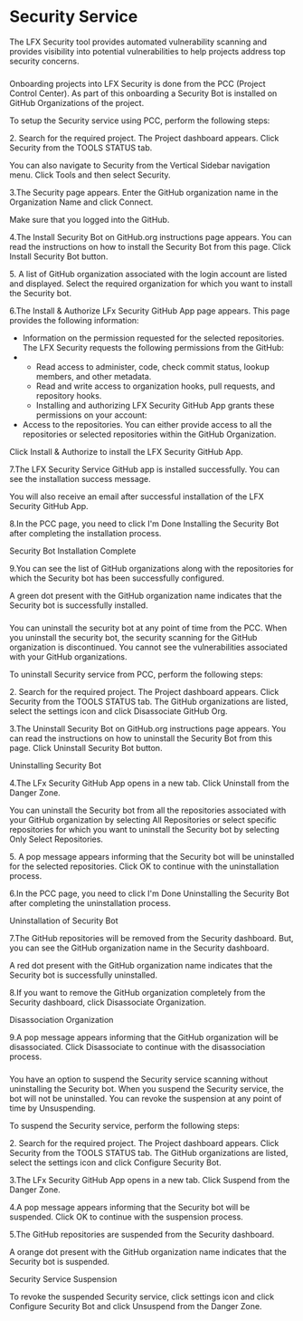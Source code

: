 # Security Service

The LFX Security tool provides automated vulnerability scanning and provides visibility into potential vulnerabilities to help projects address top security concerns.

###  <a href="security-bot-installation" id="security-bot-installation"></a>

Onboarding projects into LFX Security is done from the PCC (Project Control Center). As part of this onboarding a Security Bot is installed on GitHub Organizations of the project.

To setup the Security service using PCC, perform the following steps:

2\. Search for the required project. The Project dashboard appears. Click Security from the TOOLS STATUS tab.

You can also navigate to Security from the Vertical Sidebar navigation menu. Click Tools and then select Security.

3.The Security page appears. Enter the GitHub organization name in the Organization Name and click Connect.

Make sure that you logged into the GitHub.

4.The Install Security Bot on GitHub.org instructions page appears. You can read the instructions on how to install the Security Bot from this page. Click Install Security Bot button.

5\. A list of GitHub organization associated with the login account are listed and displayed. Select the required organization for which you want to install the Security bot.

6.The Install & Authorize LFx Security GitHub App page appears. This page provides the following information:

* Information on the permission requested for the selected repositories. The LFX Security requests the following permissions from the GitHub:
*
  * Read access to administer, code, check commit status, lookup members, and other metadata.
  * Read and write access to organization hooks, pull requests, and repository hooks.
  * Installing and authorizing LFX Security GitHub App grants these permissions on your account:
* Access to the repositories. You can either provide access to all the repositories or selected repositories within the GitHub Organization.

Click Install & Authorize to install the LFX Security GitHub App.

7.The LFX Security Service GitHub app is installed successfully. You can see the installation success message.

You will also receive an email after successful installation of the LFX Security GitHub App.

8.In the PCC page, you need to click I'm Done Installing the Security Bot after completing the installation process.

Security Bot Installation Complete

9.You can see the list of GitHub organizations along with the repositories for which the Security bot has been successfully configured.

A green dot present with the GitHub organization name indicates that the Security bot is successfully installed.

###  <a href="security-bot-uninstallation" id="security-bot-uninstallation"></a>

You can uninstall the security bot at any point of time from the PCC. When you uninstall the security bot, the security scanning for the GitHub organization is discontinued. You cannot see the vulnerabilities associated with your GitHub organizations.

To uninstall Security service from PCC, perform the following steps:

2\. Search for the required project. The Project dashboard appears. Click Security from the TOOLS STATUS tab. The GitHub organizations are listed, select the settings icon and click Disassociate GitHub Org.

3.The Uninstall Security Bot on GitHub.org instructions page appears. You can read the instructions on how to uninstall the Security Bot from this page. Click Uninstall Security Bot button.

Uninstalling Security Bot

4.The LFx Security GitHub App opens in a new tab. Click Uninstall from the Danger Zone.

You can uninstall the Security bot from all the repositories associated with your GitHub organization by selecting All Repositories or select specific repositories for which you want to uninstall the Security bot by selecting Only Select Repositories.

5\. A pop message appears informing that the Security bot will be uninstalled for the selected repositories. Click OK to continue with the uninstallation process.

6.In the PCC page, you need to click I'm Done Uninstalling the Security Bot after completing the uninstallation process.

Uninstallation of Security Bot

7.The GitHub repositories will be removed from the Security dashboard. But, you can see the GitHub organization name in the Security dashboard.

A red dot present with the GitHub organization name indicates that the Security bot is successfully uninstalled.

8.If you want to remove the GitHub organization completely from the Security dashboard, click Disassociate Organization.

Disassociation Organization

9.A pop message appears informing that the GitHub organization will be disassociated. Click Disassociate to continue with the disassociation process.

###  <a href="suspending-security-service" id="suspending-security-service"></a>

You have an option to suspend the Security service scanning without uninstalling the Security bot. When you suspend the Security service, the bot will not be uninstalled. You can revoke the suspension at any point of time by Unsuspending.

To suspend the Security service, perform the following steps:

2\. Search for the required project. The Project dashboard appears. Click Security from the TOOLS STATUS tab. The GitHub organizations are listed, select the settings icon and click Configure Security Bot.

3.The LFx Security GitHub App opens in a new tab. Click Suspend from the Danger Zone.

4.A pop message appears informing that the Security bot will be suspended. Click OK to continue with the suspension process.

5.The GitHub repositories are suspended from the Security dashboard.

A orange dot present with the GitHub organization name indicates that the Security bot is suspended.

Security Service Suspension

To revoke the suspended Security service, click settings icon and click Configure Security Bot and click Unsuspend from the Danger Zone.
